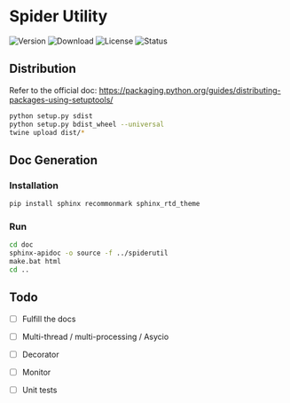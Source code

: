 # Spider Utility

![Version](https://img.shields.io/pypi/v/spiderutil)
![Download](https://img.shields.io/pypi/dm/spiderutil)
![License](https://img.shields.io/pypi/l/spiderutil)
![Status](https://img.shields.io/pypi/status/spiderutil)

## Distribution

Refer to the official doc: https://packaging.python.org/guides/distributing-packages-using-setuptools/

```bash
python setup.py sdist
python setup.py bdist_wheel --universal
twine upload dist/*
```

## Doc Generation

### Installation

```bash
pip install sphinx recommonmark sphinx_rtd_theme
```

### Run

```bash
cd doc
sphinx-apidoc -o source -f ../spiderutil
make.bat html
cd ..
```

## Todo

- [ ]  Fulfill the docs

- [ ]  Multi-thread / multi-processing / Asycio

- [ ]  Decorator

- [ ]  Monitor

- [ ]  Unit tests
